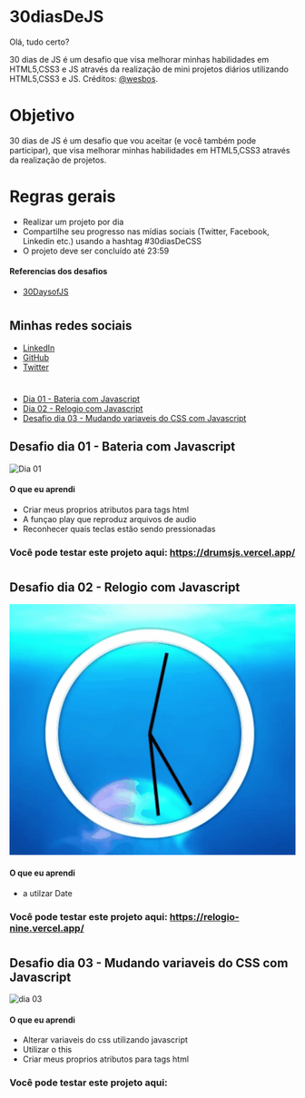 # 30diasDeJS

Olá, tudo certo?

30 dias de JS é um desafio que visa melhorar minhas habilidades em HTML5,CSS3 e JS através da realização de mini projetos diários utilizando HTML5,CSS3 e JS.
Créditos: [@wesbos](https://twitter.com/wesbos).

# Objetivo

30 dias de JS é um desafio que vou aceitar (e você também pode participar), que visa melhorar minhas habilidades em HTML5,CSS3 através da realização de projetos.

# Regras gerais

- Realizar um projeto por dia
- Compartilhe seu progresso nas mídias sociais (Twitter, Facebook, Linkedin etc.) usando a hashtag #30diasDeCSS
- O projeto deve ser concluído até 23:59

#### Referencias dos desafios

- [30DaysofJS](https://javascript30.com/)

#

## Minhas redes sociais

- [LinkedIn](https://www.linkedin.com/in/pedro-leite-9348ab192/)
- [GitHub](https://github.com/PedroBrazLeite)
- [Twitter](https://twitter.com/pedrobrazleite)

#

- [Dia 01 - Bateria com Javascript](#id01)
- [Dia 02 - Relogio com Javascript](#id02)
- [Desafio dia 03 - Mudando variaveis do CSS com Javascript](#id03)

## Desafio dia 01 - Bateria com Javascript <a name='id01'></a>

![Dia 01](/gifs/dia01.gif)

#### O que eu aprendi

- Criar meus proprios atributos para tags html
- A funçao play que reproduz arquivos de audio
- Reconhecer quais teclas estão sendo pressionadas

### Você pode testar este projeto aqui: https://drumsjs.vercel.app/

#

## Desafio dia 02 - Relogio com Javascript <a name='id02'></a>

![dia 02](/gifs/dia02.gif)

#### O que eu aprendi

- a utilzar Date

### Você pode testar este projeto aqui: https://relogio-nine.vercel.app/

#

## Desafio dia 03 - Mudando variaveis do CSS com Javascript <a name='id03'></a>

![dia 03](/gifs/dia03.gif)

#### O que eu aprendi

- Alterar variaveis do css utilizando javascript
- Utilizar o this
- Criar meus proprios atributos para tags html

### Você pode testar este projeto aqui:
